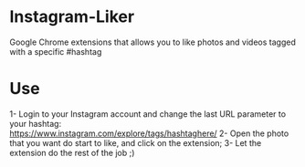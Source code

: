 # Instagram-Liker
Google Chrome extensions that allows you to like photos and videos tagged with a specific #hashtag 

# Use
1- Login to your Instagram account and change the last URL parameter to your hashtag:<br>
https://www.instagram.com/explore/tags/hashtaghere/
2- Open the photo that you want do start to like, and click on the extension;
3- Let the extension do the rest of the job ;)
